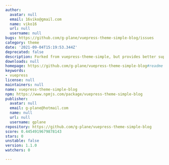 ```yaml
---
author:
  avatar: null
  email: 16viko@gmail.com
  name: viko16
  url: null
  username: null
bugs: https://github.com/g-plane/vuepress-theme-simple-blog/issues
category: theme
date: '2021-09-04T15:19:53.344Z'
deprecated: false
description: Forked from vuepress-theme-simple, but provides better support for @vuepress/plugin-blog.
downloads: null
homepage: https://github.com/g-plane/vuepress-theme-simple-blog#readme
keywords:
- vuepress
license: null
maintainers: null
name: vuepress-theme-simple-blog
npm: https://www.npmjs.com/package/vuepress-theme-simple-blog
publisher:
  avatar: null
  email: g-plane@hotmail.com
  name: null
  url: null
  username: gplane
repository: https://github.com/g-plane/vuepress-theme-simple-blog
score: 0.4454919679878143
stars: 0
unstable: false
version: 1.1.0
watchers: 0

---
```


